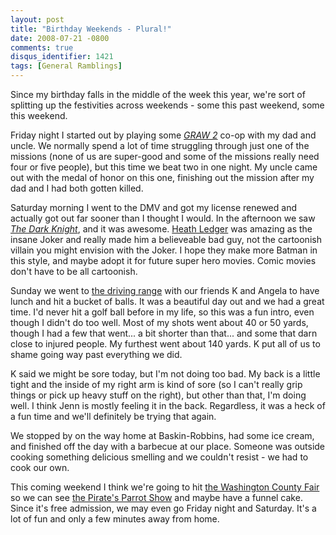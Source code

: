 ```yaml
---
layout: post
title: "Birthday Weekends - Plural!"
date: 2008-07-21 -0800
comments: true
disqus_identifier: 1421
tags: [General Ramblings]
---
```

Since my birthday falls in the middle of the week this year, we're sort
of splitting up the festivities across weekends - some this past
weekend, some this weekend.

Friday night I started out by playing some *[GRAW
2](http://www.amazon.com/gp/product/B000LXIO6I?ie=UTF8&tag=mhsvortex&linkCode=as2&camp=1789&creative=9325&creativeASIN=B000LXIO6I)*
co-op with my dad and uncle. We normally spend a lot of time struggling
through just one of the missions (none of us are super-good and some of
the missions really need four or five people), but this time we beat two
in one night. My uncle came out with the medal of honor on this
one, finishing out the mission after my dad and I had both gotten
killed.

Saturday morning I went to the DMV and got my license renewed and
actually got out far sooner than I thought I would. In the afternoon we
saw *[The Dark Knight](http://www.imdb.com/title/tt0468569/)*, and it
was awesome. [Heath Ledger](http://www.imdb.com/name/nm0005132/) was
amazing as the insane Joker and really made him a believeable bad guy,
not the cartoonish villain you might envision with the Joker. I hope
they make more Batman in this style, and maybe adopt it for future
super hero movies. Comic movies don't have to be all cartoonish.

Sunday we went to [the driving
range](http://www.tualatinislandgreens.com) with our friends K and
Angela to have lunch and hit a bucket of balls. It was a beautiful day
out and we had a great time. I'd never hit a golf ball before in my
life, so this was a fun intro, even though I didn't do too well. Most of
my shots went about 40 or 50 yards, though I had a few that went... a
bit shorter than that... and some that darn close to injured people. My
furthest went about 140 yards. K put all of us to shame going way past
everything we did.

K said we might be sore today, but I'm not doing too bad. My back is a
little tight and the inside of my right arm is kind of sore (so I can't
really grip things or pick up heavy stuff on the right), but other than
that, I'm doing well. I think Jenn is mostly feeling it in the back.
Regardless, it was a heck of a fun time and we'll definitely be trying
that again.

We stopped by on the way home at Baskin-Robbins, had some ice cream, and
finished off the day with a barbecue at our place. Someone was outside
cooking something delicious smelling and we couldn't resist - we had to
cook our own.

This coming weekend I think we're going to hit [the Washington County
Fair](http://www.faircomplex.com/wcf2008/index.html) so we can see [the
Pirate's Parrot Show](http://www.thepiratesparrot.com/) and maybe have a
funnel cake. Since it's free admission, we may even go Friday night and
Saturday. It's a lot of fun and only a few minutes away from home.
